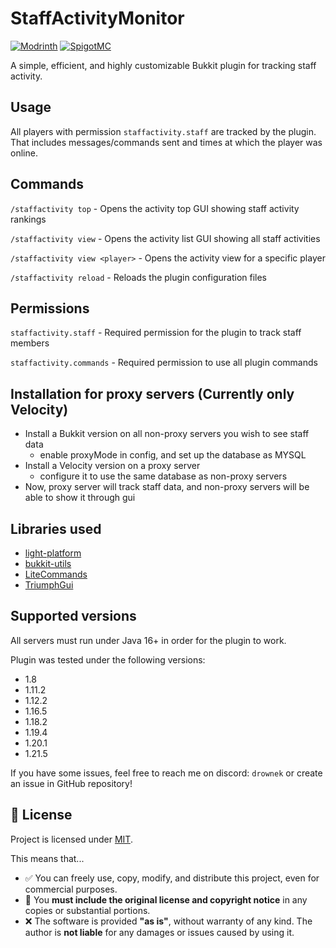 # StaffActivityMonitor
[![Modrinth](https://img.shields.io/badge/Available_on-Modrinth-light_green)](https://modrinth.com/plugin/staffactivitymonitor/) [![SpigotMC](https://img.shields.io/badge/Available_on-SpigotMC-orange)](https://www.spigotmc.org/resources/staffactivitymonitor.126807/)

A simple, efficient, and highly customizable Bukkit plugin for tracking staff activity.

## Usage
All players with permission `staffactivity.staff` are tracked by the plugin.
That includes messages/commands sent and times at which the player was online.

## Commands

`/staffactivity top` - Opens the activity top GUI showing staff activity rankings

`/staffactivity view` - Opens the activity list GUI showing all staff activities

`/staffactivity view <player>` - Opens the activity view for a specific player

`/staffactivity reload` - Reloads the plugin configuration files  

## Permissions

`staffactivity.staff` - Required permission for the plugin to track staff members

`staffactivity.commands` - Required permission to use all plugin commands

## Installation for proxy servers (Currently only Velocity)
* Install a Bukkit version on all non-proxy servers you wish to see staff data
  * enable proxyMode in config, and set up the database as MYSQL
* Install a Velocity version on a proxy server
  * configure it to use the same database as non-proxy servers
* Now, proxy server will track staff data, and non-proxy servers will be able to show it through gui

## Libraries used

- [light-platform](https://github.com/Drownek/light-platform)
- [bukkit-utils](https://github.com/Drownek/bukkit-utils)
- [LiteCommands](https://github.com/Rollczi/LiteCommands)
- [TriumphGui](https://github.com/TriumphTeam/triumph-gui)

## Supported versions
All servers must run under Java 16+ in order for the plugin to work.

Plugin was tested under the following versions:
- 1.8
- 1.11.2
- 1.12.2
- 1.16.5
- 1.18.2
- 1.19.4
- 1.20.1
- 1.21.5

If you have some issues, feel free to reach me on discord: `drownek` or create an issue in GitHub repository!

## 📜 License

Project is licensed under [MIT](https://choosealicense.com/licenses/mit/).

This means that...

- ✅ You can freely use, copy, modify, and distribute this project, even for commercial purposes.
- 🧾 You **must include the original license and copyright notice** in any copies or substantial portions.
- ❌ The software is provided **"as is"**, without warranty of any kind. The author is **not liable** for any damages or issues caused by using it.
